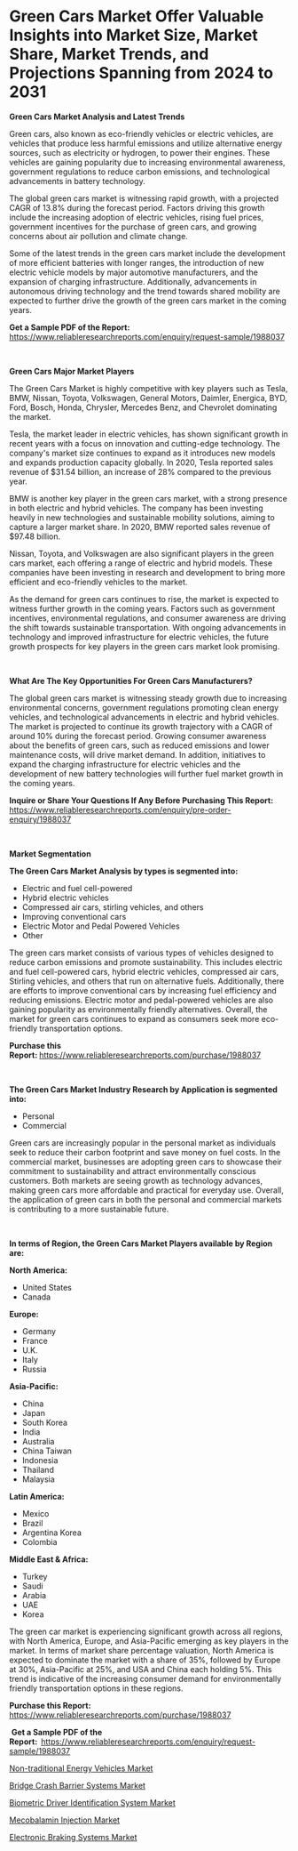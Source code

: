 <p><h1>Green Cars Market Offer Valuable Insights into Market Size, Market Share, Market Trends, and Projections Spanning from 2024 to 2031</h1></p><p><strong>Green Cars Market Analysis and Latest Trends</strong></p>
<p><p>Green cars, also known as eco-friendly vehicles or electric vehicles, are vehicles that produce less harmful emissions and utilize alternative energy sources, such as electricity or hydrogen, to power their engines. These vehicles are gaining popularity due to increasing environmental awareness, government regulations to reduce carbon emissions, and technological advancements in battery technology.</p><p>The global green cars market is witnessing rapid growth, with a projected CAGR of 13.8% during the forecast period. Factors driving this growth include the increasing adoption of electric vehicles, rising fuel prices, government incentives for the purchase of green cars, and growing concerns about air pollution and climate change.</p><p>Some of the latest trends in the green cars market include the development of more efficient batteries with longer ranges, the introduction of new electric vehicle models by major automotive manufacturers, and the expansion of charging infrastructure. Additionally, advancements in autonomous driving technology and the trend towards shared mobility are expected to further drive the growth of the green cars market in the coming years.</p></p>
<p><strong>Get a Sample PDF of the Report:&nbsp;</strong> <a href="https://www.reliableresearchreports.com/enquiry/request-sample/1988037">https://www.reliableresearchreports.com/enquiry/request-sample/1988037</a></p>
<p>&nbsp;</p>
<p><strong>Green Cars Major Market Players</strong></p>
<p><p>The Green Cars Market is highly competitive with key players such as Tesla, BMW, Nissan, Toyota, Volkswagen, General Motors, Daimler, Energica, BYD, Ford, Bosch, Honda, Chrysler, Mercedes Benz, and Chevrolet dominating the market. </p><p>Tesla, the market leader in electric vehicles, has shown significant growth in recent years with a focus on innovation and cutting-edge technology. The company's market size continues to expand as it introduces new models and expands production capacity globally. In 2020, Tesla reported sales revenue of $31.54 billion, an increase of 28% compared to the previous year.</p><p>BMW is another key player in the green cars market, with a strong presence in both electric and hybrid vehicles. The company has been investing heavily in new technologies and sustainable mobility solutions, aiming to capture a larger market share. In 2020, BMW reported sales revenue of $97.48 billion.</p><p>Nissan, Toyota, and Volkswagen are also significant players in the green cars market, each offering a range of electric and hybrid models. These companies have been investing in research and development to bring more efficient and eco-friendly vehicles to the market. </p><p>As the demand for green cars continues to rise, the market is expected to witness further growth in the coming years. Factors such as government incentives, environmental regulations, and consumer awareness are driving the shift towards sustainable transportation. With ongoing advancements in technology and improved infrastructure for electric vehicles, the future growth prospects for key players in the green cars market look promising.</p></p>
<p>&nbsp;</p>
<p><strong>What Are The Key Opportunities For Green Cars Manufacturers?</strong></p>
<p><p>The global green cars market is witnessing steady growth due to increasing environmental concerns, government regulations promoting clean energy vehicles, and technological advancements in electric and hybrid vehicles. The market is projected to continue its growth trajectory with a CAGR of around 10% during the forecast period. Growing consumer awareness about the benefits of green cars, such as reduced emissions and lower maintenance costs, will drive market demand. In addition, initiatives to expand the charging infrastructure for electric vehicles and the development of new battery technologies will further fuel market growth in the coming years.</p></p>
<p><strong>Inquire or Share Your Questions If Any Before Purchasing This Report:</strong> <a href="https://www.reliableresearchreports.com/enquiry/pre-order-enquiry/1988037">https://www.reliableresearchreports.com/enquiry/pre-order-enquiry/1988037</a></p>
<p>&nbsp;</p>
<p><strong>Market Segmentation</strong></p>
<p><strong>The Green Cars Market Analysis by types is segmented into:</strong></p>
<p><ul><li>Electric and fuel cell-powered</li><li>Hybrid electric vehicles</li><li>Compressed air cars, stirling vehicles, and others</li><li>Improving conventional cars</li><li>Electric Motor and Pedal Powered Vehicles</li><li>Other</li></ul></p>
<p><p>The green cars market consists of various types of vehicles designed to reduce carbon emissions and promote sustainability. This includes electric and fuel cell-powered cars, hybrid electric vehicles, compressed air cars, Stirling vehicles, and others that run on alternative fuels. Additionally, there are efforts to improve conventional cars by increasing fuel efficiency and reducing emissions. Electric motor and pedal-powered vehicles are also gaining popularity as environmentally friendly alternatives. Overall, the market for green cars continues to expand as consumers seek more eco-friendly transportation options.</p></p>
<p><strong>Purchase this Report:&nbsp;</strong><a href="https://www.reliableresearchreports.com/purchase/1988037">https://www.reliableresearchreports.com/purchase/1988037</a></p>
<p>&nbsp;</p>
<p><strong>The Green Cars Market Industry Research by Application is segmented into:</strong></p>
<p><ul><li>Personal</li><li>Commercial</li></ul></p>
<p><p>Green cars are increasingly popular in the personal market as individuals seek to reduce their carbon footprint and save money on fuel costs. In the commercial market, businesses are adopting green cars to showcase their commitment to sustainability and attract environmentally conscious customers. Both markets are seeing growth as technology advances, making green cars more affordable and practical for everyday use. Overall, the application of green cars in both the personal and commercial markets is contributing to a more sustainable future.</p></p>
<p>&nbsp;</p>
<p><strong>In terms of Region, the Green Cars Market Players available by Region are:</strong></p>
<p>
    <p> <strong> North America: </strong>
        <ul>
            <li>United States</li>
            <li>Canada</li>
        </ul>
        </p> 
    <p> <strong> Europe: </strong>
        <ul>
            <li>Germany</li>
            <li>France</li>
            <li>U.K.</li>
            <li>Italy</li>
            <li>Russia</li>
        </ul>
        </p> 
    <p> <strong> Asia-Pacific: </strong>
        <ul>
            <li>China</li>
            <li>Japan</li>
            <li>South Korea</li>
            <li>India</li>
            <li>Australia</li>
            <li>China Taiwan</li>
            <li>Indonesia</li>
            <li>Thailand</li>
            <li>Malaysia</li>
        </ul>
        </p> 
    <p> <strong> Latin America: </strong>
        <ul>
            <li>Mexico</li>
            <li>Brazil</li>
            <li>Argentina Korea</li>
            <li>Colombia</li>
        </ul>
        </p> 
    <p> <strong> Middle East & Africa: </strong>
        <ul>
            <li>Turkey</li>
            <li>Saudi</li>
            <li>Arabia</li>
            <li>UAE</li>
            <li>Korea</li>
        </ul>
    </p>
    </p>
<p><p>The green car market is experiencing significant growth across all regions, with North America, Europe, and Asia-Pacific emerging as key players in the market. In terms of market share percentage valuation, North America is expected to dominate the market with a share of 35%, followed by Europe at 30%, Asia-Pacific at 25%, and USA and China each holding 5%. This trend is indicative of the increasing consumer demand for environmentally friendly transportation options in these regions.</p></p>
<p><strong>Purchase this Report: </strong><a href="https://www.reliableresearchreports.com/purchase/1988037">https://www.reliableresearchreports.com/purchase/1988037</a></p>
<p>&nbsp;<strong>Get a Sample PDF of the Report:&nbsp;&nbsp;</strong><a href="https://www.reliableresearchreports.com/enquiry/request-sample/1988037">https://www.reliableresearchreports.com/enquiry/request-sample/1988037</a></p>
<p><strong></strong></p>
<p><p><a href="https://flame-sidecar-702.notion.site/Non-traditional-Energy-Vehicles-Market-Furnish-Information-about-Market-Size-Market-Share-Market-D-da057bb7d14e4024befc07f544f5bc33">Non-traditional Energy Vehicles Market</a></p><p><a href="https://view.publitas.com/reportprime-1/bridge-crash-barrier-systems-market-provides-a-comprehensive-analysis-including-a-macro-overview-of-the-market-as-well-as-micro-details-such-as-market-size-and-competitive-landscape/">Bridge Crash Barrier Systems Market</a></p><p><a href="https://github.com/myacatherineblakecaczo9vcsw/Market-Research-Report-List-1/blob/main/biometric-driver-identification-system-market.md">Biometric Driver Identification System Market</a></p><p><a href="https://issuu.com/reportprime-2/docs/mecobalamin-injection-market-size-2030.pptx">Mecobalamin Injection Market</a></p><p><a href="https://github.com/okotobwrhuteie/Market-Research-Report-List-1/blob/main/electronic-braking-systems-market.md">Electronic Braking Systems Market</a></p></p>